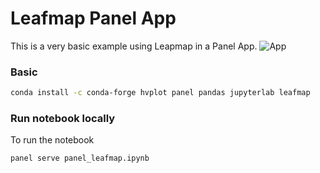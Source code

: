 # Leafmap Panel App

This is a very basic example using Leapmap in a Panel App. 
![App](assets/basic_example.gif)


### Basic

```bash
conda install -c conda-forge hvplot panel pandas jupyterlab leafmap
```

### Run notebook locally

To run the notebook

```bash
panel serve panel_leafmap.ipynb
```

